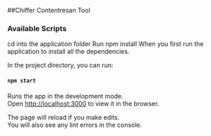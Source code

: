 ##Chiffer Contentresan Tool
### Available Scripts
cd into the application folder
Run <bold>npm install</bold>
When you first run the application to install all the dependencies.

In the project directory, you can run:

#### `npm start`

Runs the app in the development mode.<br>
Open [http://localhost:3000](http://localhost:3000) to view it in the browser.

The page will reload if you make edits.<br>
You will also see any lint errors in the console.
